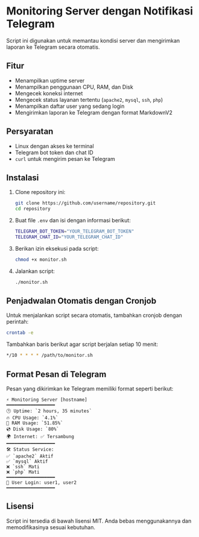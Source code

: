 # Monitoring Server dengan Notifikasi Telegram

Script ini digunakan untuk memantau kondisi server dan mengirimkan laporan ke Telegram secara otomatis.

## Fitur
- Menampilkan uptime server
- Menampilkan penggunaan CPU, RAM, dan Disk
- Mengecek koneksi internet
- Mengecek status layanan tertentu (`apache2`, `mysql`, `ssh`, `php`)
- Menampilkan daftar user yang sedang login
- Mengirimkan laporan ke Telegram dengan format MarkdownV2

## Persyaratan
- Linux dengan akses ke terminal
- Telegram bot token dan chat ID
- `curl` untuk mengirim pesan ke Telegram

## Instalasi
1. Clone repository ini:
   ```sh
   git clone https://github.com/username/repository.git
   cd repository
   ```
2. Buat file `.env` dan isi dengan informasi berikut:
   ```sh
   TELEGRAM_BOT_TOKEN="YOUR_TELEGRAM_BOT_TOKEN"
   TELEGRAM_CHAT_ID="YOUR_TELEGRAM_CHAT_ID"
   ```
3. Berikan izin eksekusi pada script:
   ```sh
   chmod +x monitor.sh
   ```
4. Jalankan script:
   ```sh
   ./monitor.sh
   ```

## Penjadwalan Otomatis dengan Cronjob
Untuk menjalankan script secara otomatis, tambahkan cronjob dengan perintah:
```sh
crontab -e
```
Tambahkan baris berikut agar script berjalan setiap 10 menit:
```sh
*/10 * * * * /path/to/monitor.sh
```

## Format Pesan di Telegram
Pesan yang dikirimkan ke Telegram memiliki format seperti berikut:
```
⚡ Monitoring Server [hostname]
━━━━━━━━━━━━━━━━━━
🕒 Uptime: `2 hours, 35 minutes`
🔥 CPU Usage: `4.1%`
💾 RAM Usage: `51.85%`
💿 Disk Usage: `80%`
🌍 Internet: ✅ Tersambung
━━━━━━━━━━━━━━━━━━
🛠 Status Service:
✅ `apache2` Aktif
✅ `mysql` Aktif
❌ `ssh` Mati
❌ `php` Mati
━━━━━━━━━━━━━━━━━━
👤 User Login: user1, user2
━━━━━━━━━━━━━━━━━━
```

## Lisensi
Script ini tersedia di bawah lisensi MIT. Anda bebas menggunakannya dan memodifikasinya sesuai kebutuhan.

